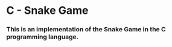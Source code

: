 # C - Snake Game </h1>
### This is an implementation of the Snake Game in the C programming language. </p>
